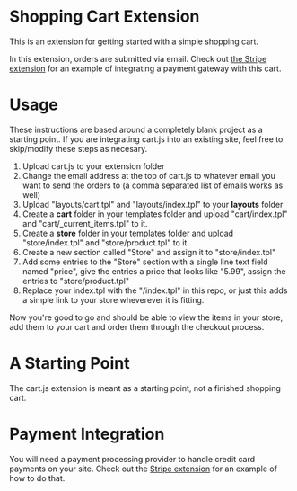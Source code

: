 Shopping Cart Extension
=======================

This is an extension for getting started with a simple shopping cart.

In this extension, orders are submitted via email.
Check out [the Stripe extension](https://github.com/webpop/extensions/tree/master/cart/stripe) for an example of integrating a payment gateway with this cart.

Usage
=====

These instructions are based around a completely blank project as a starting point. If you are integrating cart.js into an existing site, feel free to skip/modify these steps as necesary.

1. Upload cart.js to your extension folder
2. Change the email address at the top of cart.js to whatever email you
   want to send the orders to (a comma separated list of emails works as well)
3. Upload "layouts/cart.tpl" and "layouts/index.tpl" to your **layouts** folder
4. Create a **cart** folder in your templates folder and upload "cart/index.tpl" and "cart/_current_items.tpl" to it.
5. Create a **store** folder in your templates folder and upload "store/index.tpl" and "store/product.tpl" to it
6. Create a new section called "Store" and assign it to "store/index.tpl"
7. Add some entries to the "Store" section with a single line text field named "price", give the entries a price that looks like "5.99", assign the entries to "store/product.tpl"
8. Replace your index.tpl with the "/index.tpl" in this repo, or just this adds a simple link to your store wheverever it is fitting.

Now you're good to go and should be able to view the items in your store, add them to your cart and order them through the checkout process.

A Starting Point
================

The cart.js extension is meant as a starting point, not a finished
shopping cart.

Payment Integration
===================

You will need a payment processing provider to handle credit card payments on your site. Check out the [Stripe extension](https://github.com/webpop/extensions/tree/master/cart/stripe) for an example of how to do that.




